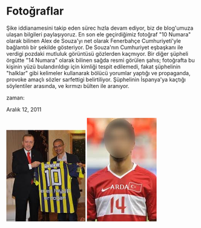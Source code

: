 # Fotoğraflar
Şike iddianamesini takip eden sürec hızla devam ediyor, biz de  blog'umuza ulaşan bilgileri paylaşıyoruz. En son ele geçirdiğimiz fotoğraf "10 Numara" olarak bilinen Alex de Souza'yı net olarak Fenerbahçe Cumhuriyeti'yle bağlantılı bir şekilde  gösteriyor. De Souza'nın Cumhuriyet eşbaşkanı ile verdigi pozdaki mutluluk görüntüsü gözlerden kaçmıyor. Bir diğer şüpheli örgütte "14 Numara" olarak bilinen sağda resmi görülen şahıs; fotoğrafta bu kişinin yüzü bulandırıldıgı  için kimliği tespit edilemedi, fakat şüphelinin  "halklar" gibi kelimeler kullanarak  bölücü yorumlar yaptığı ve propaganda, provoke amaçlı sözler sarfettigi belirtiliyor. Şüphelinin İspanya'ya kaçtığı  söylentiler arasında, ve kırmızı bülten ile aranıyor.







zaman:

Aralık 12, 2011










![](erdogan-alex.jpeg)
![](arda.jpeg)
